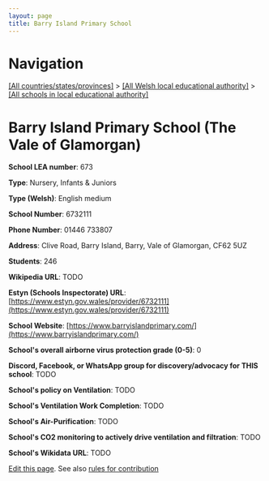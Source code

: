 ```yaml
---
layout: page
title: Barry Island Primary School
---
```

# Navigation

[[All countries/states/provinces]](../../..) > [[All Welsh local educational authority]](../..) > [[All schools in local educational authority]](..)

# Barry Island Primary School (The Vale of Glamorgan)

**School LEA number**: 673

**Type**: Nursery, Infants & Juniors

**Type (Welsh)**: English medium

**School Number**: 6732111

**Phone Number**: 01446 733807

**Address**: Clive Road, Barry Island, Barry, Vale of Glamorgan, CF62 5UZ

**Students**: 246

**Wikipedia URL**: TODO

**Estyn (Schools Inspectorate) URL**: [https://www.estyn.gov.wales/provider/6732111](https://www.estyn.gov.wales/provider/6732111)

**School Website**: [https://www.barryislandprimary.com/](https://www.barryislandprimary.com/)

**School's overall airborne virus protection grade (0-5)**: 0

**Discord, Facebook, or WhatsApp group for discovery/advocacy for THIS school**: TODO

**School's policy on Ventilation**: TODO

**School's Ventilation Work Completion**: TODO

**School's Air-Purification**: TODO

**School's CO2 monitoring to actively drive ventilation and filtration**: TODO

**School's Wikidata URL**: TODO




[Edit this page](https://github.com/VentilationProject/Wales/edit/prif/./The_Vale_of_Glamorgan/Barry_Island_Primary_School.md). See also [rules for contribution](../../../contribution-rules/)